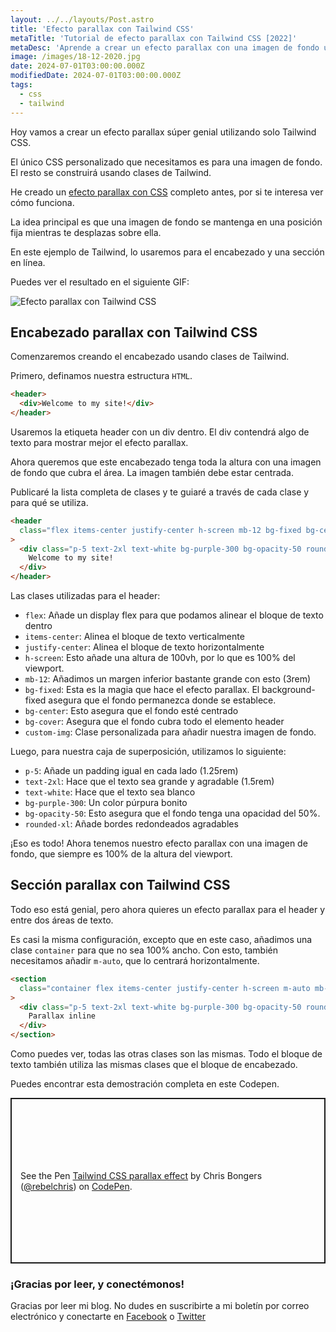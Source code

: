 ```yaml
---
layout: ../../layouts/Post.astro
title: 'Efecto parallax con Tailwind CSS'
metaTitle: 'Tutorial de efecto parallax con Tailwind CSS [2022]'
metaDesc: 'Aprende a crear un efecto parallax con una imagen de fondo utilizando solo Tailwind CSS. Mira el ejemplo de código en un Codepen en vivo.'
image: /images/18-12-2020.jpg
date: 2024-07-01T03:00:00.000Z
modifiedDate: 2024-07-01T03:00:00.000Z
tags:
  - css
  - tailwind
---
```


Hoy vamos a crear un efecto parallax súper genial utilizando solo Tailwind CSS.

El único CSS personalizado que necesitamos es para una imagen de fondo. El resto se construirá usando clases de Tailwind.

He creado un [efecto parallax con CSS](https://daily-dev-tips.com/posts/css-only-parallax-scrolling/) completo antes, por si te interesa ver cómo funciona.

La idea principal es que una imagen de fondo se mantenga en una posición fija mientras te desplazas sobre ella.

En este ejemplo de Tailwind, lo usaremos para el encabezado y una sección en línea.

Puedes ver el resultado en el siguiente GIF:

![Efecto parallax con Tailwind CSS](https://cdn.hashnode.com/res/hashnode/image/upload/v1607859453992/D9BXgFgGZ.gif)

## Encabezado parallax con Tailwind CSS

Comenzaremos creando el encabezado usando clases de Tailwind.

Primero, definamos nuestra estructura `HTML`.

```html
<header>
  <div>Welcome to my site!</div>
</header>
```

Usaremos la etiqueta header con un div dentro. El div contendrá algo de texto para mostrar mejor el efecto parallax.

Ahora queremos que este encabezado tenga toda la altura con una imagen de fondo que cubra el área. La imagen también debe estar centrada.

Publicaré la lista completa de clases y te guiaré a través de cada clase y para qué se utiliza.

```html
<header
  class="flex items-center justify-center h-screen mb-12 bg-fixed bg-center bg-cover custom-img"
>
  <div class="p-5 text-2xl text-white bg-purple-300 bg-opacity-50 rounded-xl">
    Welcome to my site!
  </div>
</header>
```

Las clases utilizadas para el header:

- `flex`: Añade un display flex para que podamos alinear el bloque de texto dentro
- `items-center`: Alinea el bloque de texto verticalmente
- `justify-center`: Alinea el bloque de texto horizontalmente
- `h-screen`: Esto añade una altura de 100vh, por lo que es 100% del viewport.
- `mb-12`: Añadimos un margen inferior bastante grande con esto (3rem)
- `bg-fixed`: Esta es la magia que hace el efecto parallax. El background-fixed asegura que el fondo permanezca donde se establece.
- `bg-center`: Esto asegura que el fondo esté centrado
- `bg-cover`: Asegura que el fondo cubra todo el elemento header
- `custom-img`: Clase personalizada para añadir nuestra imagen de fondo.

Luego, para nuestra caja de superposición, utilizamos lo siguiente:

- `p-5`: Añade un padding igual en cada lado (1.25rem)
- `text-2xl`: Hace que el texto sea grande y agradable (1.5rem)
- `text-white`: Hace que el texto sea blanco
- `bg-purple-300`: Un color púrpura bonito
- `bg-opacity-50`: Esto asegura que el fondo tenga una opacidad del 50%.
- `rounded-xl`: Añade bordes redondeados agradables

¡Eso es todo! Ahora tenemos nuestro efecto parallax con una imagen de fondo, que siempre es 100% de la altura del viewport.

## Sección parallax con Tailwind CSS

Todo eso está genial, pero ahora quieres un efecto parallax para el header y entre dos áreas de texto.

Es casi la misma configuración, excepto que en este caso, añadimos una clase `container` para que no sea 100% ancho. Con esto, también necesitamos añadir `m-auto`, que lo centrará horizontalmente.

```html
<section
  class="container flex items-center justify-center h-screen m-auto mb-12 bg-fixed bg-center bg-cover custom-img"
>
  <div class="p-5 text-2xl text-white bg-purple-300 bg-opacity-50 rounded-xl">
    Parallax inline
  </div>
</section>
```

Como puedes ver, todas las otras clases son las mismas.
Todo el bloque de texto también utiliza las mismas clases que el bloque de encabezado.

Puedes encontrar esta demostración completa en este Codepen.

<p class="codepen" data-height="265" data-theme-id="dark" data-default-tab="html,result" data-user="rebelchris" data-slug-hash="VwKPzQm" style="height: 265px; box-sizing: border-box; display: flex; align-items: center; justify-content: center; border: 2px solid; margin: 1em 0; padding: 1em;" data-pen-title="Tailwind CSS parallax effect">
  <span>See the Pen <a href="https://codepen.io/rebelchris/pen/VwKPzQm">
  Tailwind CSS parallax effect</a> by Chris Bongers (<a href="https://codepen.io/rebelchris">@rebelchris</a>)
  on <a href="https://codepen.io">CodePen</a>.</span>
</p>
<script async defer src="https://cpwebassets.codepen.io/assets/embed/ei.js"></script>

### ¡Gracias por leer, y conectémonos!

Gracias por leer mi blog. No dudes en suscribirte a mi boletín por correo electrónico y conectarte en [Facebook](https://www.facebook.com/DailyDevTipsBlog) o [Twitter](https://twitter.com/DailyDevTips1)
